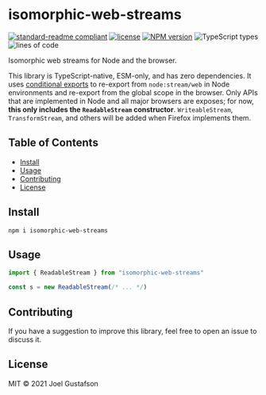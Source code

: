 # isomorphic-web-streams

[![standard-readme compliant](https://img.shields.io/badge/readme%20style-standard-brightgreen.svg)](https://github.com/RichardLitt/standard-readme) [![license](https://img.shields.io/github/license/joeltg/isomorphic-web-streams)](https://opensource.org/licenses/MIT) [![NPM version](https://img.shields.io/npm/v/isomorphic-web-streams)](https://www.npmjs.com/package/isomorphic-web-streams) ![TypeScript types](https://img.shields.io/npm/types/bisomorphic-web-streamst) ![lines of code](https://img.shields.io/tokei/lines/github/joeltg/isomorphic-web-streams)

Isomorphic web streams for Node and the browser.

This library is TypeScript-native, ESM-only, and has zero dependencies. It uses [conditional exports](https://nodejs.org/api/packages.html#packages_conditional_exports) to re-export from `node:stream/web` in Node environments and re-export from the global scope in the browser. Only APIs that are implemented in Node and all major browsers are exposes; for now, **this only includes the `ReadableStream` constructor**. `WriteableStream`, `TransformStream`, and others will be added when Firefox implements them.

## Table of Contents

- [Install](#install)
- [Usage](#usage)
- [Contributing](#contributing)
- [License](#license)

## Install

```
npm i isomorphic-web-streams
```

## Usage

```typescript
import { ReadableStream } from "isomorphic-web-streams"

const s = new ReadableStream(/* ... */)
```

## Contributing

If you have a suggestion to improve this library, feel free to open an issue to discuss it.

## License

MIT © 2021 Joel Gustafson
